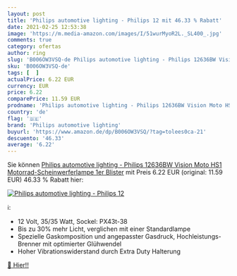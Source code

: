 ```yaml
---
layout: post
title: 'Philips automotive lighting - Philips 12 mit 46.33 % Rabatt'
date: 2021-02-25 12:53:38
image: 'https://m.media-amazon.com/images/I/51wurMyoR2L._SL400_.jpg'
comments: true
category: ofertas
author: ring
slug: 'B006OW3VSQ-de Philips automotive lighting - Philips 12636BW Vision Moto...'
sku: 'B006OW3VSQ-de'
tags: [  ]
actualPrice: 6.22 EUR
currency: EUR
price: 6.22
comparePrice: 11.59 EUR
prodname: 'Philips automotive lighting - Philips 12636BW Vision Moto HS1 Motorrad-Scheinwerferlampe  1er Blister'
country: 'de'
flag: '🇩🇪'
brand: 'Philips automotive lighting'
buyurl: 'https://www.amazon.de/dp/B006OW3VSQ/?tag=tolees0ca-21'
descuento: '46.33'
average: '6.22'
---
```


Sie können [Philips automotive lighting - Philips 12636BW Vision Moto HS1 Motorrad-Scheinwerferlampe  1er Blister](https://www.amazon.de/dp/B006OW3VSQ/?tag=tolees0ca-21) mit Preis 6.22 EUR (original: 11.59 EUR) 46.33 % Rabatt hier:

[![Philips automotive lighting - Philips 12](https://m.media-amazon.com/images/I/51wurMyoR2L._SL400_.jpg)](https://www.amazon.de/dp/B006OW3VSQ/?tag=tolees0ca-21)

ℹ️:

- 12 Volt, 35/35 Watt, Sockel: PX43t-38
- Bis zu 30% mehr Licht, verglichen mit einer Standardlampe
- Spezielle Gaskomposition und angepasster Gasdruck, Hochleistungs-Brenner mit optimierter Glühwendel
- Hoher Vibrationswiderstand durch Extra Duty Halterung

[🛒 Hier!!](https://www.amazon.de/dp/B006OW3VSQ/?tag=tolees0ca-21)
